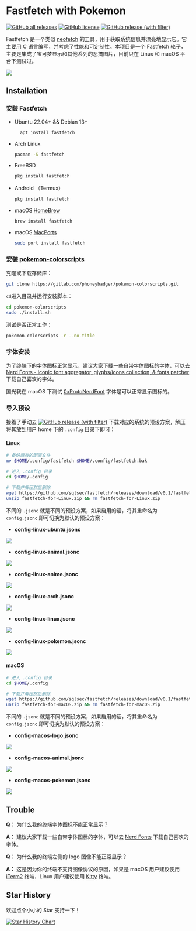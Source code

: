 # Fastfetch with Pokemon

[![GitHub all releases](https://img.shields.io/github/downloads/sqlsec/fastfetch/total?logo=github)](https://github.com/sqlsec/fastfetch/releases) [![GitHub license](https://img.shields.io/github/license/sqlsec/fastfetch)](https://github.com/sqlsec/fastfetch/blob/dev/LICENSE)  [![GitHub release (with filter)](https://img.shields.io/github/v/release/sqlsec/fastfetch?logo=github)](https://github.com/sqlsec/fastfetch/releases)

Fastfetch 是一个类似 [neofetch](https://github.com/dylanaraps/neofetch) 的工具，用于获取系统信息并漂亮地显示它。它主要用 C 语言编写，并考虑了性能和可定制性。本项目是一个 Fastfetch 轮子，主要是集成了宝可梦显示和其他系列的恶搞图片，目前只在 Linux 和 macOS 平台下测试过。

![](imgs/screenshot.jpg) 

## Installation

### 安装 Fastfetch

- Ubuntu 22.04+  && Debian 13+

  ```bash
	apt install fastfetch
	```
	
- Arch Linux
	```bash
	pacman -S fastfetch
	```
	
- FreeBSD
	```bash
	pkg install fastfetch
	```

- Android （Termux）
	```bash
	pkg install fastfetch
	```
	
- macOS [HomeBrew](https://formulae.brew.sh/formula/fastfetch#default)

  ````bash
  brew install fastfetch
  ````

- macOS [MacPorts](https://ports.macports.org/port/fastfetch/)

  ````bash
  sudo port install fastfetch
  ````

### 安装 [pokemon-colorscripts](https://gitlab.com/phoneybadger/pokemon-colorscripts)

克隆或下载存储库：

```bash
git clone https://gitlab.com/phoneybadger/pokemon-colorscripts.git
```

`cd`进入目录并运行安装脚本：

```bash
cd pokemon-colorscripts
sudo ./install.sh
```

测试是否正常工作：

```bash
pokemon-colorscripts -r --no-title
```

### 字体安装

为了终端下的字体图标正常显示，建议大家下载一些自带字体图标的字体，可以去 [Nerd Fonts - Iconic font aggregator, glyphs/icons collection, & fonts patcher](https://www.nerdfonts.com/font-downloads) 下载自己喜欢的字体。

国光我在 macOS 下测试 [0xProtoNerdFont](https://github.com/ryanoasis/nerd-fonts/releases/download/v3.2.1/0xProto.zip) 字体是可以正常显示图标的。

### 导入预设

接着了手动去  [![GitHub release (with filter)](https://img.shields.io/github/v/release/sqlsec/fastfetch?logo=github)](https://github.com/sqlsec/fastfetch/releases) 下载对应的系统的预设方案，解压将其放到用户 home 下的 `.config` 目录下即可：

#### Linux

```bash
# 备份原有的配置文件
mv $HOME/.config/fastfetch $HOME/.config/fastfetch.bak

# 进入 .config 目录
cd $HOME/.config

# 下载并解压然后删除
wget https://github.com/sqlsec/fastfetch/releases/download/v0.1/fastfetch-for-Linux.zip
unzip fastfetch-for-Linux.zip && rm fastfetch-for-Linux.zip
```

不同的 `.jsonc` 就是不同的预设方案，如果启用的话，将其重命名为 `config.jsonc` 即可切换为默认的预设方案：

- **config-linux-ubuntu.jsonc**

![](imgs/config-linux-ubuntu.jpg) 

- **config-linux-animal.jsonc**

![](imgs/config-linux-animal.jpg) 

- **config-linux-anime.jsonc**

![](imgs/config-linux-anime.jpg) 

- **config-linux-arch.jsonc**

![](imgs/config-linux-arch.jpg) 

- **config-linux-linux.jsonc**

![](imgs/config-linux-linux.jpg) 

- **config-linux-pokemon.jsonc**

![](imgs/config-linux-pokemon.jpg) 

#### macOS

```bash
# 进入 .config 目录
cd $HOME/.config

# 下载并解压然后删除
wget https://github.com/sqlsec/fastfetch/releases/download/v0.1/fastfetch-for-macOS.zip
unzip fastfetch-for-macOS.zip && rm fastfetch-for-macOS.zip 
```

不同的 `.jsonc` 就是不同的预设方案，如果启用的话，将其重命名为 `config.jsonc` 即可切换为默认的预设方案：

- **config-macos-logo.jsonc**

![](imgs/config-macos-logo.jpg) 

- **config-macos-animal.jsonc**

![](imgs/config-macos-animal.jpg)

- **config-macos-pokemon.jsonc**

![](imgs/config-macos-pokemon.jpg)

## Trouble

**Q：** 为什么我的终端字体图标不能正常显示？

**A：** 建议大家下载一些自带字体图标的字体，可以去 [Nerd Fonts](https://www.nerdfonts.com/font-downloads) 下载自己喜欢的字体。



**Q：** 为什么我的终端左侧的 logo 图像不能正常显示？

**A：** 这是因为你的终端不支持图像协议的原因，如果是 macOS 用户建议使用 [iTerm2](https://iterm2.com/) 终端，Linux 用户建议使用 [Kitty](https://sw.kovidgoyal.net/kitty/) 终端。





## Star History

欢迎点个小小的 Star 支持一下！

<a href="https://star-history.com/#sqlsec/fastfetch&Date">
  <picture>
    <source media="(prefers-color-scheme: dark)" srcset="https://api.star-history.com/svg?repos=sqlsec/fastfetch&type=Date&theme=dark" />
    <source media="(prefers-color-scheme: light)" srcset="https://api.star-history.com/svg?repos=sqlsec/fastfetch&type=Date" />
    <img alt="Star History Chart" src="https://api.star-history.com/svg?repos=sqlsec/fastfetch&type=Date" />
  </picture>
</a>